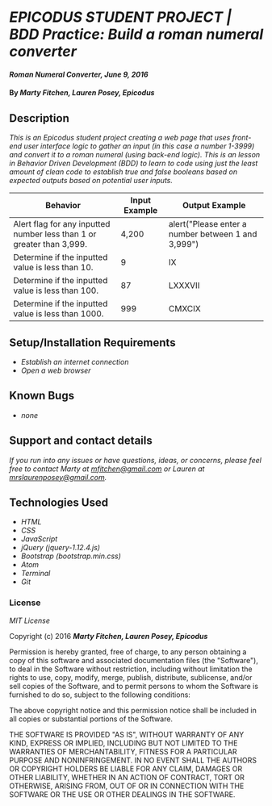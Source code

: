 # _EPICODUS STUDENT PROJECT | BDD Practice: Build a roman numeral converter_

#### _Roman Numeral Converter, June 9, 2016_

#### By _**Marty Fitchen, Lauren Posey, Epicodus**_

## Description

_This is an Epicodus student project creating a web page that uses front-end user interface logic to gather an input (in this case a number 1-3999) and convert it to a roman numeral (using back-end logic). This is an lesson in Behavior Driven Development (BDD) to learn to code using just the least amount of clean code to establish true and false booleans based on expected outputs based on potential user inputs._

Behavior  | Input Example | Output Example
------------- | ------------- | -------------
Alert flag for any inputted number less than 1 or greater than 3,999.  | 4,200  | alert("Please enter a number between 1 and 3,999")
Determine if the inputted value is less than 10.  | 9  | IX
Determine if the inputted value is less than 100.  | 87  | LXXXVII
Determine if the inputted value is less than 1000.  | 999  | CMXCIX


## Setup/Installation Requirements

* _Establish an internet connection_
* _Open a web browser_

## Known Bugs

* _none_

## Support and contact details

_If you run into any issues or have questions, ideas, or concerns, please feel free to contact Marty at <a href="mailto:mfitchen@gmail.com">mfitchen@gmail.com</a> or Lauren at <a href="mailto:mrslaurenposey@gmail.com">mrslaurenposey@gmail.com</a>._

## Technologies Used

* _HTML_
* _CSS_
* _JavaScript_
* _jQuery (jquery-1.12.4.js)_
* _Bootstrap (bootstrap.min.css)_
* _Atom_
* _Terminal_
* _Git_

### License

*MIT License*

Copyright (c) 2016 **_Marty Fitchen, Lauren Posey, Epicodus_**

Permission is hereby granted, free of charge, to any person obtaining a copy of this software and associated documentation files (the "Software"), to deal in the Software without restriction, including without limitation the rights to use, copy, modify, merge, publish, distribute, sublicense, and/or sell copies of the Software, and to permit persons to whom the Software is furnished to do so, subject to the following conditions:

The above copyright notice and this permission notice shall be included in all copies or substantial portions of the Software.

THE SOFTWARE IS PROVIDED "AS IS", WITHOUT WARRANTY OF ANY KIND, EXPRESS OR IMPLIED, INCLUDING BUT NOT LIMITED TO THE WARRANTIES OF MERCHANTABILITY, FITNESS FOR A PARTICULAR PURPOSE AND NONINFRINGEMENT. IN NO EVENT SHALL THE AUTHORS OR COPYRIGHT HOLDERS BE LIABLE FOR ANY CLAIM, DAMAGES OR OTHER LIABILITY, WHETHER IN AN ACTION OF CONTRACT, TORT OR OTHERWISE, ARISING FROM, OUT OF OR IN CONNECTION WITH THE SOFTWARE OR THE USE OR OTHER DEALINGS IN THE SOFTWARE.
